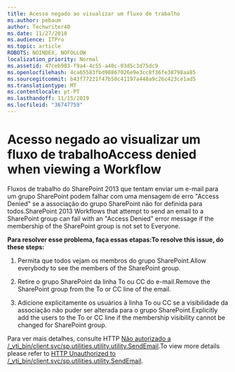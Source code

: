 ```yaml
---
title: Acesso negado ao visualizar um fluxo de trabalho
ms.author: pebaum
author: Techwriter40
ms.date: 11/27/2018
ms.audience: ITPro
ms.topic: article
ROBOTS: NOINDEX, NOFOLLOW
localization_priority: Normal
ms.assetid: 47ceb983-f9a4-4c55-a40c-03d5c3d75dc9
ms.openlocfilehash: 4ca65583fbd98867026e9e3cc8f36fe38798aa85
ms.sourcegitcommit: b43f77221f47b50c41197a448a9c26c423ce1ad5
ms.translationtype: MT
ms.contentlocale: pt-PT
ms.lasthandoff: 11/15/2019
ms.locfileid: "36747759"
---
```

# <a name="access-denied-when-viewing-a-workflow"></a><span data-ttu-id="ffc11-102">Acesso negado ao visualizar um fluxo de trabalho</span><span class="sxs-lookup"><span data-stu-id="ffc11-102">Access denied when viewing a Workflow</span></span>

<span data-ttu-id="ffc11-103">Fluxos de trabalho do SharePoint 2013 que tentam enviar um e-mail para um grupo SharePoint podem falhar com uma mensagem de erro "Access Denied" se a associação do grupo SharePoint não for definida para todos.</span><span class="sxs-lookup"><span data-stu-id="ffc11-103">SharePoint 2013 Workflows that attempt to send an email to a SharePoint group can fail with an "Access Denied" error message if the membership of the SharePoint group is not set to Everyone.</span></span>
  
 <span data-ttu-id="ffc11-104">**Para resolver esse problema, faça essas etapas:**</span><span class="sxs-lookup"><span data-stu-id="ffc11-104">**To resolve this issue, do these steps:**</span></span>
  
 1. <span data-ttu-id="ffc11-105">Permita que todos vejam os membros do grupo SharePoint.</span><span class="sxs-lookup"><span data-stu-id="ffc11-105">Allow everybody to see the members of the SharePoint group.</span></span>
  
 2. <span data-ttu-id="ffc11-106">Retire o grupo SharePoint da linha To ou CC do e-mail.</span><span class="sxs-lookup"><span data-stu-id="ffc11-106">Remove the SharePoint group from the To or CC line of the email.</span></span>
  
 3. <span data-ttu-id="ffc11-107">Adicione explicitamente os usuários à linha To ou CC se a visibilidade da associação não puder ser alterada para o grupo SharePoint.</span><span class="sxs-lookup"><span data-stu-id="ffc11-107">Explicitly add the users to the To or CC line if the membership visibility cannot be changed for SharePoint group.</span></span>
  
<span data-ttu-id="ffc11-108">Para ver mais detalhes, consulte HTTP [Não autorizado a /_vti_bin/client.svc/sp.utilities.utility.utility.SendEmail](https://go.microsoft.com/fwlink/?linkid=2044694&amp;clcid=0x409).</span><span class="sxs-lookup"><span data-stu-id="ffc11-108">To view more details please refer to [HTTP Unauthorized to /_vti_bin/client.svc/sp.utilities.utility.SendEmail](https://go.microsoft.com/fwlink/?linkid=2044694&amp;clcid=0x409).</span></span>
  